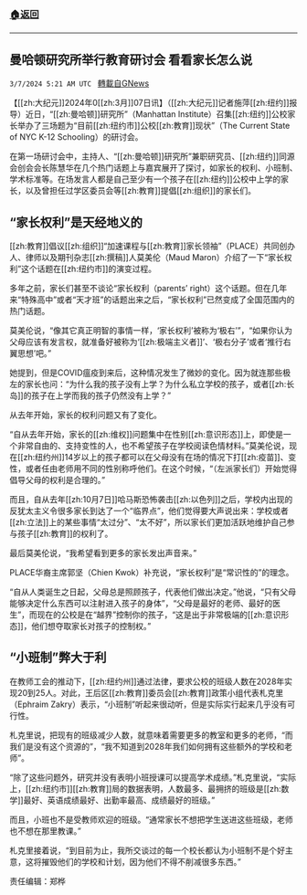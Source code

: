 ###  [:house:返回](README.md)
---


## 曼哈顿研究所举行教育研讨会 看看家长怎么说
`3/7/2024 5:21 AM UTC ` [轉載自GNews](https://gnews.org/articles/2372991)

【[[zh:大纪元]]2024年0[[zh:3月]]07日讯】（[[zh:大纪元]]记者施萍[[zh:纽约]]报导）近日，“[[zh:曼哈顿]]研究所”（Manhattan Institute）召集[[zh:纽约]]公校家长举办了三场题为“目前[[zh:纽约市]]公校[[zh:教育]]现状”（The Current State of NYC K-12 Schooling）的研讨会。

在第一场研讨会中，主持人、“[[zh:曼哈顿]]研究所”兼职研究员、[[zh:纽约]]同源会创会会长陈慧华在几个热门话题上与嘉宾展开了探讨，如家长的权利、小班制、学术标准等。在场发言人都是自己至少有一个孩子在[[zh:纽约]]公校中上学的家长，以及曾担任过学区委员会等[[zh:教育]]提倡[[zh:组织]]的家长们。

## “家长权利”是天经地义的

[[zh:教育]]倡议[[zh:组织]]“加速课程与[[zh:教育]]家长领袖”（PLACE）共同创办人、律师以及期刊杂志[[zh:撰稿]]人莫美伦（Maud Maron）介绍了一下“家长权利”这个话题在[[zh:纽约市]]的演变过程。

多年之前，家长们甚至不谈论“家长权利（parents&#8217; right）这个话题。但在几年来“特殊高中”或者“天才班”的话题出来之后，“家长权利”已然变成了全国范围内的热门话题。

莫美伦说，“像其它真正明智的事情一样，‘家长权利’被称为‘极右’”，“如果你认为父母应该有发言权，就准备好被称为‘[[zh:极端主义者]]’、‘极右分子’或者‘推行右翼思想’吧。”

她提到，但是COVID瘟疫到来后，这种情况发生了微妙的变化。因为就连那些极左的家长也问：“为什么我的孩子没有上学？为什么私立学校的孩子，或者[[zh:长岛]]的孩子在上学而我的孩子仍然没有上学？”

从去年开始，家长的权利问题又有了变化。

“自从去年开始，家长的[[zh:维权]]问题集中在性别[[zh:意识形态]]上，即使是一个非常自由的、支持变性的人，也不希望孩子在学校阅读色情材料。”莫美伦说，现在[[zh:纽约州]]14岁以上的孩子都可以在父母没有在场的情况下打[[zh:疫苗]]、变性，或者任由老师用不同的性别称呼他们。在这个时候，“（左派家长们）开始觉得倡导父母的权利是合理的。”

而且，自从去年[[zh:10月7日]]哈马斯恐怖袭击[[zh:以色列]]之后，学校内出现的反犹太主义令很多家长到达了一个“临界点”，他们觉得要大声说出来：学校或者[[zh:立法]]上的某些事情“太过分”、“太不好”，所以家长们更加活跃地维护自己参与孩子[[zh:教育]]的权利了。

最后莫美伦说，“我希望看到更多的家长发出声音来。”

PLACE华裔主席郭坚（Chien Kwok）补充说，“家长权利”是“常识性的”的理念。

“自从人类诞生之日起，父母总是照顾孩子，代表他们做出决定。”他说，“只有父母能够决定什么东西可以注射进入孩子的身体”，“父母是最好的老师、最好的医生”，而现在的公校是在“越界”控制你的孩子，“这是出于非常极端的[[zh:意识形态]]，他们想夺取家长对孩子的控制权。”

## “小班制”弊大于利

在教师工会的推动下，[[zh:纽约州]]通过法律，要求公校的班级人数在2028年实现20到25人。对此，王后区[[zh:教育]]委员会[[zh:教育]]政策小组代表札克里（Ephraim Zakry）表示，“小班制”听起来很动听，但是实际实行起来几乎没有可行性。

札克里说，把现有的班级减少人数，就意味着需要更多的教室和更多的老师，“而我们是没有这个资源的”，“我不知道到2028年我们如何拥有这些额外的学校和老师”。

“除了这些问题外，研究并没有表明小班授课可以提高学术成绩。”札克里说，“实际上，[[zh:纽约市]][[zh:教育]]局的数据表明，人数最多、最拥挤的班级是[[zh:数学]]最好、英语成绩最好、出勤率最高、成绩最好的班级。”

而且，小班也不是受教师欢迎的班级。“通常家长不想把学生送进这些班级，老师也不想在那里教课。”

札克里接着说，“到目前为止，我所交谈过的每一个校长都认为小班制不是个好主意，这将摧毁他们的学校和计划，因为他们不得不削减很多东西。”

责任编辑：郑桦
